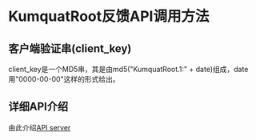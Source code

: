 # KumquatRoot反馈API调用方法

## 客户端验证串(client_key)
client_key是一个MD5串，其是由md5("KumquatRoot.1:" + date)组成，date用"0000-00-00"这样的形式给出。

## 详细API介绍
由此介绍[API server](http://www.x86pro.com/kumquat/apiserver.xml)